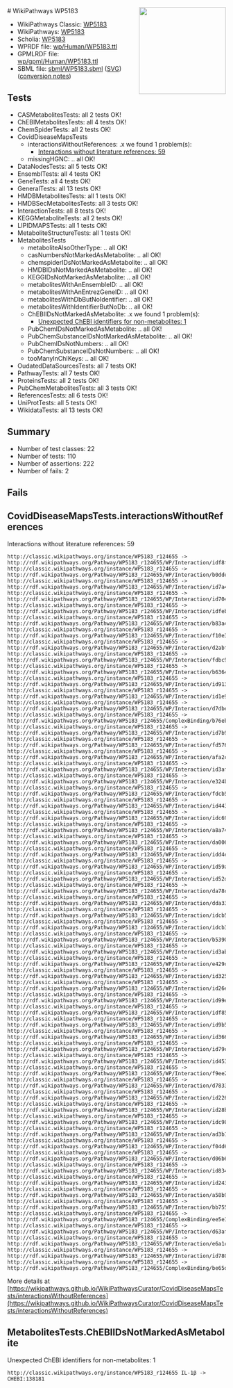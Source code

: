 <img style="float: right; width: 200px" src="../logo.png" />
# WikiPathways WP5183

* WikiPathways Classic: [WP5183](https://classic.wikipathways.org/instance/WP5183)
* WikiPathways: [WP5183](https://identifiers.org/wikipathways:WP5183)
* Scholia: [WP5183](https://scholia.toolforge.org/wikipathways/WP5183)
* WPRDF file: [wp/Human/WP5183.ttl](../wp/Human/WP5183.ttl)
* GPMLRDF file: [wp/gpml/Human/WP5183.ttl](../wp/gpml/Human/WP5183.ttl)
* SBML file: [sbml/WP5183.sbml](../sbml/WP5183.sbml) ([SVG](../sbml/WP5183.svg)) ([conversion notes](../sbml/WP5183.txt))

## Tests
* CASMetabolitesTests: all 2 tests OK!
* ChEBIMetabolitesTests: all 4 tests OK!
* ChemSpiderTests: all 2 tests OK!
* CovidDiseaseMapsTests
    * interactionsWithoutReferences: .x we found 1 problem(s):
        * [Interactions without literature references: 59](#9701cd66)
    * missingHGNC: .. all OK!
* DataNodesTests: all 5 tests OK!
* EnsemblTests: all 4 tests OK!
* GeneTests: all 4 tests OK!
* GeneralTests: all 13 tests OK!
* HMDBMetabolitesTests: all 1 tests OK!
* HMDBSecMetabolitesTests: all 3 tests OK!
* InteractionTests: all 8 tests OK!
* KEGGMetaboliteTests: all 2 tests OK!
* LIPIDMAPSTests: all 1 tests OK!
* MetaboliteStructureTests: all 1 tests OK!
* MetabolitesTests
    * metaboliteAlsoOtherType: .. all OK!
    * casNumbersNotMarkedAsMetabolite: .. all OK!
    * chemspiderIDsNotMarkedAsMetabolite: .. all OK!
    * HMDBIDsNotMarkedAsMetabolite: .. all OK!
    * KEGGIDsNotMarkedAsMetabolite: .. all OK!
    * metabolitesWithAnEnsembleID: .. all OK!
    * metabolitesWithAnEntrezGeneID: .. all OK!
    * metabolitesWithDbButNoIdentifier: .. all OK!
    * metabolitesWithIdentifierButNoDb: .. all OK!
    * ChEBIIDsNotMarkedAsMetabolite: .x we found 1 problem(s):
        * [Unexpected ChEBI identifiers for non-metabolites: 1](#8242b33b)
    * PubChemIDsNotMarkedAsMetabolite: .. all OK!
    * PubChemSubstanceIDsNotMarkedAsMetabolite: .. all OK!
    * PubChemIDsNotNumbers: .. all OK!
    * PubChemSubstanceIDsNotNumbers: .. all OK!
    * tooManyInChIKeys: .. all OK!
* OudatedDataSourcesTests: all 7 tests OK!
* PathwayTests: all 7 tests OK!
* ProteinsTests: all 2 tests OK!
* PubChemMetabolitesTests: all 3 tests OK!
* ReferencesTests: all 6 tests OK!
* UniProtTests: all 5 tests OK!
* WikidataTests: all 13 tests OK!


## Summary

* Number of test classes: 22
* Number of tests: 110
* Number of assertions: 222
* Number of fails: 2

## Fails

<a name="9701cd66" />

## CovidDiseaseMapsTests.interactionsWithoutReferences

Interactions without literature references: 59
```
http://classic.wikipathways.org/instance/WP5183_r124655 -> http://rdf.wikipathways.org/Pathway/WP5183_r124655/WP/Interaction/idf8f71e9d
http://classic.wikipathways.org/instance/WP5183_r124655 -> http://rdf.wikipathways.org/Pathway/WP5183_r124655/WP/Interaction/b0dde
http://classic.wikipathways.org/instance/WP5183_r124655 -> http://rdf.wikipathways.org/Pathway/WP5183_r124655/WP/Interaction/id7a479baf
http://classic.wikipathways.org/instance/WP5183_r124655 -> http://rdf.wikipathways.org/Pathway/WP5183_r124655/WP/Interaction/id7049c289
http://classic.wikipathways.org/instance/WP5183_r124655 -> http://rdf.wikipathways.org/Pathway/WP5183_r124655/WP/Interaction/idfebd87b2
http://classic.wikipathways.org/instance/WP5183_r124655 -> http://rdf.wikipathways.org/Pathway/WP5183_r124655/WP/Interaction/b83a4
http://classic.wikipathways.org/instance/WP5183_r124655 -> http://rdf.wikipathways.org/Pathway/WP5183_r124655/WP/Interaction/f10e3
http://classic.wikipathways.org/instance/WP5183_r124655 -> http://rdf.wikipathways.org/Pathway/WP5183_r124655/WP/Interaction/d2abf
http://classic.wikipathways.org/instance/WP5183_r124655 -> http://rdf.wikipathways.org/Pathway/WP5183_r124655/WP/Interaction/fdbc9
http://classic.wikipathways.org/instance/WP5183_r124655 -> http://rdf.wikipathways.org/Pathway/WP5183_r124655/WP/Interaction/b6364
http://classic.wikipathways.org/instance/WP5183_r124655 -> http://rdf.wikipathways.org/Pathway/WP5183_r124655/WP/Interaction/id913949d
http://classic.wikipathways.org/instance/WP5183_r124655 -> http://rdf.wikipathways.org/Pathway/WP5183_r124655/WP/Interaction/id1e968632
http://classic.wikipathways.org/instance/WP5183_r124655 -> http://rdf.wikipathways.org/Pathway/WP5183_r124655/WP/Interaction/d7dbe
http://classic.wikipathways.org/instance/WP5183_r124655 -> http://rdf.wikipathways.org/Pathway/WP5183_r124655/ComplexBinding/b76eb
http://classic.wikipathways.org/instance/WP5183_r124655 -> http://rdf.wikipathways.org/Pathway/WP5183_r124655/WP/Interaction/id7b94a6c7
http://classic.wikipathways.org/instance/WP5183_r124655 -> http://rdf.wikipathways.org/Pathway/WP5183_r124655/WP/Interaction/fd576
http://classic.wikipathways.org/instance/WP5183_r124655 -> http://rdf.wikipathways.org/Pathway/WP5183_r124655/WP/Interaction/afa2c
http://classic.wikipathways.org/instance/WP5183_r124655 -> http://rdf.wikipathways.org/Pathway/WP5183_r124655/WP/Interaction/id3af31a4d
http://classic.wikipathways.org/instance/WP5183_r124655 -> http://rdf.wikipathways.org/Pathway/WP5183_r124655/WP/Interaction/e324b
http://classic.wikipathways.org/instance/WP5183_r124655 -> http://rdf.wikipathways.org/Pathway/WP5183_r124655/WP/Interaction/fdcb5
http://classic.wikipathways.org/instance/WP5183_r124655 -> http://rdf.wikipathways.org/Pathway/WP5183_r124655/WP/Interaction/id44305b67
http://classic.wikipathways.org/instance/WP5183_r124655 -> http://rdf.wikipathways.org/Pathway/WP5183_r124655/WP/Interaction/idc6954bf4
http://classic.wikipathways.org/instance/WP5183_r124655 -> http://rdf.wikipathways.org/Pathway/WP5183_r124655/WP/Interaction/a8a74
http://classic.wikipathways.org/instance/WP5183_r124655 -> http://rdf.wikipathways.org/Pathway/WP5183_r124655/WP/Interaction/da006
http://classic.wikipathways.org/instance/WP5183_r124655 -> http://rdf.wikipathways.org/Pathway/WP5183_r124655/WP/Interaction/idd4e061d7
http://classic.wikipathways.org/instance/WP5183_r124655 -> http://rdf.wikipathways.org/Pathway/WP5183_r124655/WP/Interaction/id59ade7d7
http://classic.wikipathways.org/instance/WP5183_r124655 -> http://rdf.wikipathways.org/Pathway/WP5183_r124655/WP/Interaction/id52dc53bc
http://classic.wikipathways.org/instance/WP5183_r124655 -> http://rdf.wikipathways.org/Pathway/WP5183_r124655/WP/Interaction/da78c
http://classic.wikipathways.org/instance/WP5183_r124655 -> http://rdf.wikipathways.org/Pathway/WP5183_r124655/WP/Interaction/dda33
http://classic.wikipathways.org/instance/WP5183_r124655 -> http://rdf.wikipathways.org/Pathway/WP5183_r124655/WP/Interaction/idcb573133
http://classic.wikipathways.org/instance/WP5183_r124655 -> http://rdf.wikipathways.org/Pathway/WP5183_r124655/WP/Interaction/idcb334d8c
http://classic.wikipathways.org/instance/WP5183_r124655 -> http://rdf.wikipathways.org/Pathway/WP5183_r124655/WP/Interaction/b5390
http://classic.wikipathways.org/instance/WP5183_r124655 -> http://rdf.wikipathways.org/Pathway/WP5183_r124655/WP/Interaction/id3ab0f959
http://classic.wikipathways.org/instance/WP5183_r124655 -> http://rdf.wikipathways.org/Pathway/WP5183_r124655/WP/Interaction/e429c
http://classic.wikipathways.org/instance/WP5183_r124655 -> http://rdf.wikipathways.org/Pathway/WP5183_r124655/WP/Interaction/id325de778
http://classic.wikipathways.org/instance/WP5183_r124655 -> http://rdf.wikipathways.org/Pathway/WP5183_r124655/WP/Interaction/id26e7a2f3
http://classic.wikipathways.org/instance/WP5183_r124655 -> http://rdf.wikipathways.org/Pathway/WP5183_r124655/WP/Interaction/id99e144ce
http://classic.wikipathways.org/instance/WP5183_r124655 -> http://rdf.wikipathways.org/Pathway/WP5183_r124655/WP/Interaction/idf8525524
http://classic.wikipathways.org/instance/WP5183_r124655 -> http://rdf.wikipathways.org/Pathway/WP5183_r124655/WP/Interaction/id9b5756f8
http://classic.wikipathways.org/instance/WP5183_r124655 -> http://rdf.wikipathways.org/Pathway/WP5183_r124655/WP/Interaction/id366a93e
http://classic.wikipathways.org/instance/WP5183_r124655 -> http://rdf.wikipathways.org/Pathway/WP5183_r124655/WP/Interaction/id79cbd05b
http://classic.wikipathways.org/instance/WP5183_r124655 -> http://rdf.wikipathways.org/Pathway/WP5183_r124655/WP/Interaction/id45396a60
http://classic.wikipathways.org/instance/WP5183_r124655 -> http://rdf.wikipathways.org/Pathway/WP5183_r124655/WP/Interaction/f9ee2
http://classic.wikipathways.org/instance/WP5183_r124655 -> http://rdf.wikipathways.org/Pathway/WP5183_r124655/WP/Interaction/d7833
http://classic.wikipathways.org/instance/WP5183_r124655 -> http://rdf.wikipathways.org/Pathway/WP5183_r124655/WP/Interaction/id226617f6
http://classic.wikipathways.org/instance/WP5183_r124655 -> http://rdf.wikipathways.org/Pathway/WP5183_r124655/WP/Interaction/id28bcbf85
http://classic.wikipathways.org/instance/WP5183_r124655 -> http://rdf.wikipathways.org/Pathway/WP5183_r124655/WP/Interaction/idc98f1361
http://classic.wikipathways.org/instance/WP5183_r124655 -> http://rdf.wikipathways.org/Pathway/WP5183_r124655/WP/Interaction/ad3b1
http://classic.wikipathways.org/instance/WP5183_r124655 -> http://rdf.wikipathways.org/Pathway/WP5183_r124655/WP/Interaction/f04d6
http://classic.wikipathways.org/instance/WP5183_r124655 -> http://rdf.wikipathways.org/Pathway/WP5183_r124655/WP/Interaction/d06b6
http://classic.wikipathways.org/instance/WP5183_r124655 -> http://rdf.wikipathways.org/Pathway/WP5183_r124655/WP/Interaction/id8344ac6b
http://classic.wikipathways.org/instance/WP5183_r124655 -> http://rdf.wikipathways.org/Pathway/WP5183_r124655/WP/Interaction/id24383e16
http://classic.wikipathways.org/instance/WP5183_r124655 -> http://rdf.wikipathways.org/Pathway/WP5183_r124655/WP/Interaction/a58b9
http://classic.wikipathways.org/instance/WP5183_r124655 -> http://rdf.wikipathways.org/Pathway/WP5183_r124655/WP/Interaction/bb755
http://classic.wikipathways.org/instance/WP5183_r124655 -> http://rdf.wikipathways.org/Pathway/WP5183_r124655/ComplexBinding/ee5e1
http://classic.wikipathways.org/instance/WP5183_r124655 -> http://rdf.wikipathways.org/Pathway/WP5183_r124655/WP/Interaction/d63af
http://classic.wikipathways.org/instance/WP5183_r124655 -> http://rdf.wikipathways.org/Pathway/WP5183_r124655/WP/Interaction/e6a1c
http://classic.wikipathways.org/instance/WP5183_r124655 -> http://rdf.wikipathways.org/Pathway/WP5183_r124655/WP/Interaction/id780e4653
http://classic.wikipathways.org/instance/WP5183_r124655 -> http://rdf.wikipathways.org/Pathway/WP5183_r124655/ComplexBinding/be65d
```

More details at [https://wikipathways.github.io/WikiPathwaysCurator/CovidDiseaseMapsTests/interactionsWithoutReferences](https://wikipathways.github.io/WikiPathwaysCurator/CovidDiseaseMapsTests/interactionsWithoutReferences)

<a name="8242b33b" />

## MetabolitesTests.ChEBIIDsNotMarkedAsMetabolite

Unexpected ChEBI identifiers for non-metabolites: 1
```
http://classic.wikipathways.org/instance/WP5183_r124655 IL-1β -> CHEBI:138181
```

